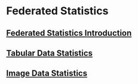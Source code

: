 # Federated Statistics

## [Federated Statistics Introduction](https://developer.download.nvidia.com/assets/Clara/flare/tutorials/Chapter2/part1-chapter2-02.1.0-federated_stats_intro.mp4)


## [Tabular Data Statistics](https://developer.download.nvidia.com/assets/Clara/flare/tutorials/Chapter2/part1-chapter2-02.1.1-federated_stats_tabular.mp4)


## [Image Data Statistics](https://developer.download.nvidia.com/assets/Clara/flare/tutorials/Chapter2/part1-chapter2-02.1.2-federated_stats_image.mp4)
